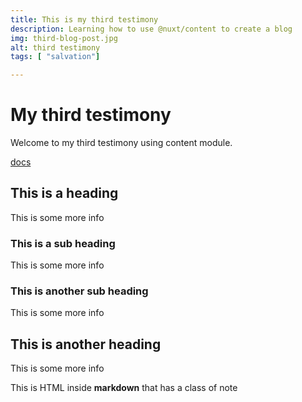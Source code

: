 ```yaml
---
title: This is my third testimony
description: Learning how to use @nuxt/content to create a blog
img: third-blog-post.jpg
alt: third testimony
tags: [ "salvation"]

---
```


# My third testimony

Welcome to my third testimony using content module.

[docs](https://nuxtjs.org/blog/creating-blog-with-nuxt-content#installation)

## This is a heading

This is some more info

### This is a sub heading

This is some more info

### This is another sub heading

This is some more info

## This is another heading

This is some more info

<div class="bg-blue-500 text-white p-4 mb-4">
  This is HTML inside <strong>markdown</strong> that has a class of note
</div>